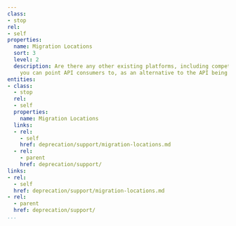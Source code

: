 ```yaml
---
class:
- stop
rel:
- self
properties:
  name: Migration Locations
  sort: 3
  level: 2
  description: Are there any other existing platforms, including competitors, that
    you can point API consumers to, as an alternative to the API being deprecated.
entities:
- class:
  - stop
  rel:
  - self
  properties:
    name: Migration Locations
  links:
  - rel:
    - self
    href: deprecation/support/migration-locations.md
  - rel:
    - parent
    href: deprecation/support/
links:
- rel:
  - self
  href: deprecation/support/migration-locations.md
- rel:
  - parent
  href: deprecation/support/
...
```


